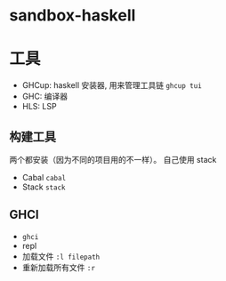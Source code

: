 # sandbox-haskell


# 工具
- GHCup: haskell 安装器, 用来管理工具链 `ghcup tui`
- GHC: 编译器
- HLS: LSP
## 构建工具
两个都安装（因为不同的项目用的不一样）。 自己使用 stack
- Cabal `cabal`
- Stack `stack`

## GHCI
- `ghci`
- repl
- 加载文件 `:l filepath`
- 重新加载所有文件 `:r`



